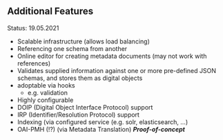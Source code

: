 ## Additional Features

Status: 19.05.2021

- Scalable infrastructure (allows load balancing)
- Referencing one schema from another
- Online editor for creating metadata documents (may not work with
references)
- Validates supplied information against one or more pre-defined JSON schemas, and stores them as digital objects
- adoptable via hooks
  - e.g. validation 
- Highly configurable
- DOIP (Digital Object Interface Protocol) support
- IRP (Identifier/Resolution Protocol) support
- Indexing (via configured service (e.g. solr, elasticsearch, ...)
- OAI-PMH (!?) (via Metadata Translation) ***Proof-of-concept***
